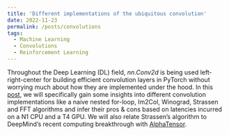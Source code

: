 ```yaml
---
title: 'Different implementations of the ubiquitous convolution'
date: 2022-11-23
permalink: /posts/convolutions
tags:
  - Machine Learning
  - Convolutions
  - Reinforcement Learning
---
```


Throughout the Deep Learning (DL) field, _nn.Conv2d_ is being used left-right-center for building efficient convolution layers in PyTorch without worrying much about how they are implemented under the hood. In this [post](https://medium.com/@sundarramanp2000/different-implementations-of-the-ubiquitous-convolution-6a9269dbe77f), we will specifically gain some insights into different convolution implementations like a naive nested for-loop, Im2Col, Winograd, Strassen and FFT algorithms and infer their pros & cons based on latencies incurred on a N1 CPU and a T4 GPU. We will also relate Strassen’s algorithm to DeepMind’s recent computing breakthrough with [AlphaTensor](https://www.deepmind.com/blog/discovering-novel-algorithms-with-alphatensor).
